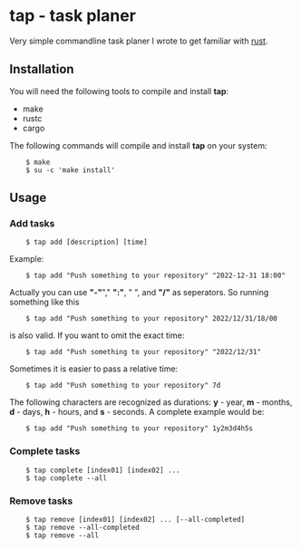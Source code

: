 # tap - task planer

Very simple commandline task planer I wrote to get familiar with 
[rust](https://www.rust-lang.org/).

## Installation

You will need the following tools to compile and install __tap__:

* make
* rustc
* cargo

The following commands will compile and install __tap__ on your system:

```
    $ make
    $ su -c 'make install'
```

## Usage

### Add tasks

```
    $ tap add [description] [time]
```

Example:

```
    $ tap add "Push something to your repository" "2022-12-31 18:00"
```
Actually you can use __"-"__"," __":"__, " ", and __"/"__ as seperators.
So running something like this

```
    $ tap add "Push something to your repository" 2022/12/31/18/00
```
is also valid. If you want to omit the exact time:
```
    $ tap add "Push something to your repository" "2022/12/31"
```

Sometimes it is easier to pass a relative time:

```
    $ tap add "Push something to your repository" 7d
```

The following characters are recognized as durations: __y__ - year, 
__m__ - months, __d__ - days, __h__ - hours, and __s__ - seconds. A complete
example would be:

```
    $ tap add "Push something to your repository" 1y2m3d4h5s
```
### Complete tasks

```
    $ tap complete [index01] [index02] ...
    $ tap complete --all
```

### Remove tasks

```
    $ tap remove [index01] [index02] ... [--all-completed]
    $ tap remove --all-completed
    $ tap remove --all
```
